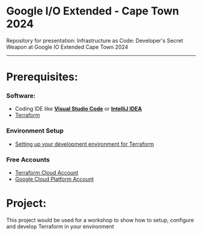 # Google I/O Extended - Cape Town 2024
Repository for presentation: Infrastructure as Code: Developer's Secret Weapon at Google IO Extended Cape Town 2024
<hr />

# **Prerequisites**:

### Software:
* Coding IDE like [**Visual Studio Code**](https://code.visualstudio.com) or [**IntelliJ IDEA**](https://www.jetbrains.com/idea/download)
* [Terraform](https://developer.hashicorp.com/terraform/install?product_intent=terraform)

### Environment Setup
* [Setting up your development environment for Terraform](https://medium.com/@henniefrancis/setting-up-your-development-environment-for-terraform-1f3b9a9d33cc)

### Free Accounts
* [Terraform Cloud Account](https://app.terraform.io)
* [Google Cloud Platform Account](https://cloud.google.com)

# **Project**:
This project would be used for a workshop to show how to setup, configure and develop Terraform in your environment
